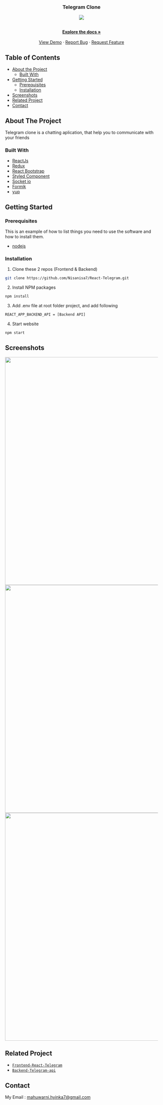 <br />
<p align="center">

  <h3 align="center">Telegram Clone</h3>
  <p align="center">
  <image align="center" src='./screenshot/LOGO TELEGRAM.png' />
  </p>

  <p align="center">
    <br />
    <a href="https://github.com/Nisanisa7/React-Telegram"><strong>Explore the docs »</strong></a>
    <br />
    <br />
    <a href="https://react-telegram-mdmsg8wfq-nisanisa7.vercel.app/">View Demo</a>
    ·
    <a href="https://github.com/Nisanisa7/React-Telegram/issues">Report Bug</a>
    ·
    <a href="https://github.com/Nisanisa7/React-Telegram/issues">Request Feature</a>
  </p>
</p>



<!-- TABLE OF CONTENTS -->
## Table of Contents

* [About the Project](#about-the-project)
  * [Built With](#built-with)
* [Getting Started](#getting-started)
  * [Prerequisites](#prerequisites)
  * [Installation](#installation)
* [Screenshots](#screenshots)
* [Related Project](#related-project-backend)
* [Contact](#contact)



<!-- ABOUT THE PROJECT -->
## About The Project


Telegram clone is a chatting aplication, that help you to communicate with your friends

### Built With

* [ReactJs](https://reactjs.org/)
* [Redux](https://redux.js.org/)
* [React Bootstrap](https://react-bootstrap.github.io/)
* [Styled Component](https://styled-components.com/)
* [Socket io](https://socket.io/docs/v4/client-installation/)
* [Formik](https://formik.org/)
* [yup](https://www.npmjs.com/package/yup)

<!-- GETTING STARTED -->
## Getting Started

### Prerequisites

This is an example of how to list things you need to use the software and how to install them.

* [nodejs](https://nodejs.org/en/download/)

### Installation

1. Clone these 2 repos (Frontend & Backend)
```sh
git clone https://github.com/Nisanisa7/React-Telegram.git
```
2. Install NPM packages
```sh
npm install
```
3. Add .env file at root folder project, and add following
```sh
REACT_APP_BACKEND_API = [Backend API]
```
4. Start website
```sh
npm start
```



<!-- ROADMAP -->
## Screenshots

<p align='center'>
  <span>
    <image width="750" src='./screenshot/Login.jpeg' />
    <image width="750" src='./screenshot/Register.jpeg' />
    <image width="750" src='./screenshot/profile paghe.png' />

     

## Related Project
* [`Frontend-React-Telegram`](https://github.com/Nisanisa7/React-Telegram)
* [`Backend-Telegram-api`](https://github.com/Nisanisa7/Telegram-Api)


<!-- CONTACT -->
## Contact

My Email : mahuwarni.hyinka7@gmail.com



